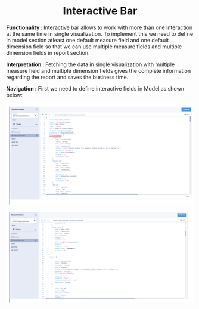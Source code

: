 <h1><center>Interactive Bar</center> </h1>

<b> Functionality :  </b> Interactive bar allows to work with more than one interaction at the same time in single visualization. To implement this we need to define in model section atleast one default measure field and one default dimension field so that we can use multiple measure fields and multiple dimension fields in report section.

  

<b> Interpretation :  </b> Fetching the data in single visualization with multiple measure field and multiple dimension fields gives the complete information regarding the report and saves the business time.

  

<b> Navigation :  </b> First we need to define interactive fields in Model as shown below:


![enter image description here](https://github.com/surifirstpin/AcuBI_Technical_Documents/blob/master/images/IB1.png?raw=true)

![enter image description here](https://github.com/surifirstpin/AcuBI_Technical_Documents/blob/master/images/IB3.png?raw=true)

<!--stackedit_data:
eyJoaXN0b3J5IjpbLTkzMTAxNjU5XX0=
-->